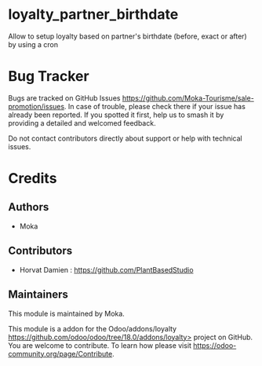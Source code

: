 loyalty_partner_birthdate
=========

Allow to setup loyalty based on partner's birthdate (before, exact or after) by using a cron

Bug Tracker
===========

Bugs are tracked on GitHub Issues  https://github.com/Moka-Tourisme/sale-promotion/issues.
In case of trouble, please check there if your issue has already been reported.
If you spotted it first, help us to smash it by providing a detailed and welcomed feedback.


Do not contact contributors directly about support or help with technical issues.

Credits
=======

## Authors

* Moka

## Contributors

* Horvat Damien : https://github.com/PlantBasedStudio

## Maintainers
This module is maintained by Moka.


This module is a addon for the Odoo/addons/loyalty https://github.com/odoo/odoo/tree/18.0/addons/loyalty> project on GitHub.
You are welcome to contribute. To learn how please visit https://odoo-community.org/page/Contribute.